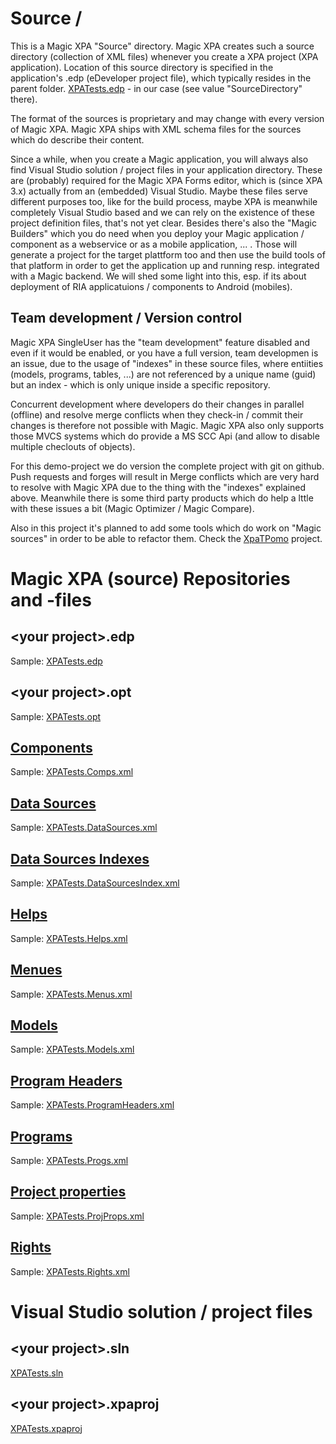 # Source \/

This is a Magic XPA "Source" directory. Magic XPA creates such a source directory (collection of XML files) whenever you create a XPA project
(XPA application). Location of this source directory is specified in the application's .edp (eDeveloper project file), which typically resides 
in the parent folder. [XPATests.edp](/XPATests/XPATests.edp) - in our case (see value "SourceDirectory" there).  

The format of the sources is proprietary and may change with every version of Magic XPA. Magic XPA ships with XML schema files for the sources 
which do describe their content.  

Since a while, when you create a Magic application, you will always also find Visual Studio solution / project files in your application directory. These are (probably) required for the Magic XPA Forms editor, which is (since XPA 3.x) actually from an (embedded) Visual Studio. Maybe these files serve different purposes too, like for the build process, maybe XPA is meanwhile completely Visual Studio based and we can rely on the existence of these project definition files, that's not yet clear. Besides there's also the "Magic Builders" which you do need when you deploy your Magic application / component as a webservice or as a mobile application,  ... . Those will generate a project for the target plattform too and then use the build tools of that platform in order to get the application up and running resp. integrated with a Magic backend. We will shed some light into this, esp. if its about deployment of RIA applicatuions / components to Android (mobiles).

## Team development / Version control

Magic XPA SingleUser has the "team development" feature disabled and even if it would be enabled, or you have a full version, team developmen is an issue, due to the usage of "indexes" in these source files, where entiities (models, programs, tables, ...) are not referenced by a unique name (guid) but an index - which is only unique inside a specific repository.  

Concurrent development where developers do their changes in parallel (offline) and resolve merge conflicts when they check-in / commit their changes is therefore not possible with Magic. Magic XPA also only supports those MVCS systems which do provide a MS SCC Api (and allow to disable multiple checlouts of objects).  

For this demo-project we do version the complete project with git on github. Push requests and forges will result in Merge conflicts which are very hard to resolve with Magic XPA due to the thing with the "indexes" explained above. Meanwhile there is some third party products  which do help a lttle with these issues a bit (Magic Optimizer / Magic Compare).  

Also in this project it's planned to add some tools which do work on "Magic sources" in order to be able to refactor them. Check the [XpaTPomo](https://github.com/asedl/xpaxmltest/tree/master/XPATests/external/XpaTPomo) project.

# Magic XPA (source) Repositories and -files
## \<your project\>.edp
Sample: [XPATests.edp](/xpaxmltest/XPATests/XPATests.edp)

## \<your project\>.opt
Sample: [XPATests.opt](/xpaxmltest/XPATests/XPATests.opt)

## [Components](Comps.xml)
Sample: [XPATests.Comps.xml](/xpaxmltest/XPATests/Comps.xml)

## [Data Sources](DataSources.xml)
Sample: [XPATests.DataSources.xml](/xpaxmltest/XPATests/DataSources.xml)

## [Data Sources Indexes](DataSourcesIndex.xml)
Sample: [XPATests.DataSourcesIndex.xml](/xpaxmltest/XPATests/DataSourcesIndex.xml)

## [Helps](Helps.xml)
Sample: [XPATests.Helps.xml](/xpaxmltest/XPATests/Helps.xml)

## [Menues](Menues.xml)
Sample: [XPATests.Menus.xml](/xpaxmltest/XPATests/Menus.xml)

## [Models](Models.xml)
Sample: [XPATests.Models.xml](/xpaxmltest/XPATests/Models.xml)

## [Program Headers](ProgramHeaders.xml)
Sample: [XPATests.ProgramHeaders.xml](/xpaxmltest/XPATests/ProgramHeaders.xml)

## [Programs](Progs.xml)
Sample: [XPATests.Progs.xml](/xpaxmltest/XPATests/Progs.xml)

## [Project properties](ProjProps.xml)
Sample: [XPATests.ProjProps.xml](/xpaxmltest/XPATests/ProjProps.xml)

## [Rights](Rights.xml)
Sample: [XPATests.Rights.xml](/xpaxmltest/XPATests/Rights.xml)
  
  
# Visual Studio solution / project files
## \<your project\>.sln
[XPATests.sln](/xpaxmltest/XPATests/XPATests.sln)

## \<your project\>.xpaproj
[XPATests.xpaproj](/xpaxmltest/XPATests/XPATests.xpaproj)

